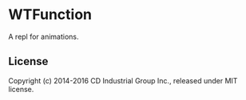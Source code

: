 # WTFunction

A repl for animations.

## License

Copyright (c) 2014-2016 CD Industrial Group Inc., released under MIT license.
